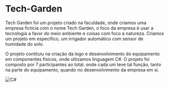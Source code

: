 # Tech-Garden
Tech Garden foi um projeto criado na faculdade, onde criamos uma empresa fictícia com o nome Tech Garden, o foco da empresa é usar a tecnologia a favor do meio ambiente e coisas com foco a natureza. Criamos um projeto em especifico, um irrigador automático com sensor de humidade do solo. 

O projeto contituiu na criação da logo e desenvolvimento do equipamento em componentes fisicos, onde ultizamos linguagem C#. 
O projeto foi composto por 7 participantes ao total. onde cada um teve tal função, tanto na parte do equipamento, quando no desenvolvimento da empresa em si. 

<div style="display: inline_block">
  <img align="center" alt="C#" src="https://img.shields.io/badge/C%23-239120?style=for-the-badge&logo=c-sharp&logoColor=white" />
</div><br/>
